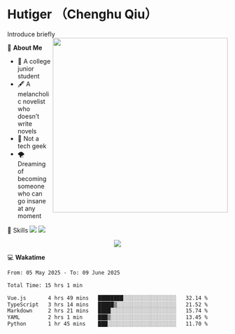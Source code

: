 # Hutiger （Chenghu Qiu）
Introduce briefly
<a href="#">
<img align="right" width="400" src="https://github-readme-stats-tau-lilac-25.vercel.app/api/top-langs/?username=hutiger9&layout=compact&langs_count=8&theme=transparent" />
</a>

💭 **About Me**

- 🏫 A college junior student
- 🖋️ A melancholic novelist who doesn’t write novels
- 🚫 Not a tech geek
- 🌪️ Dreaming of becoming someone who can go insane at any moment


🚀 Skills
![](https://img.shields.io/badge/-python-3e74a2?style=for-the-badge&logo=Python&logoColor=fff)
![](https://img.shields.io/badge/-pytorch-ee4c2c?style=for-the-badge&logo=PyTorch&logoColor=fff)

</p>
    <p align="center">
    <img src="https://profile-counter.glitch.me/{hutiger9}/count.svg" />
</p>


💻 **Wakatime**

<!--START_SECTION:waka-->

```txt
From: 05 May 2025 - To: 09 June 2025

Total Time: 15 hrs 1 min

Vue.js       4 hrs 49 mins   ████████░░░░░░░░░░░░░░░░░   32.14 %
TypeScript   3 hrs 14 mins   █████▒░░░░░░░░░░░░░░░░░░░   21.52 %
Markdown     2 hrs 21 mins   ████░░░░░░░░░░░░░░░░░░░░░   15.74 %
YAML         2 hrs 1 min     ███▒░░░░░░░░░░░░░░░░░░░░░   13.45 %
Python       1 hr 45 mins    ███░░░░░░░░░░░░░░░░░░░░░░   11.70 %
```

<!--END_SECTION:waka-->
